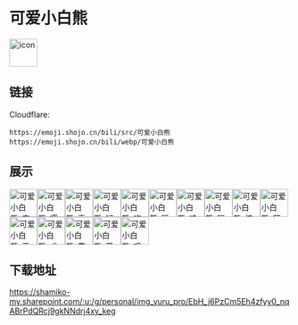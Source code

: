 # 可爱小白熊
<img src="https://emoji.shojo.cn/bili/src/可爱小白熊/icon.png" width="50" height="50" alt="icon">

## 链接
Cloudflare:
```
https://emoji.shojo.cn/bili/src/可爱小白熊
https://emoji.shojo.cn/bili/webp/可爱小白熊
```
## 展示
<img src="https://emoji.shojo.cn/bili/src/可爱小白熊/可爱小白熊-突然冒出.png" width="50" height="50" alt="可爱小白熊-突然冒出"><img src="https://emoji.shojo.cn/bili/src/可爱小白熊/可爱小白熊-嘤嘤嘤.png" width="50" height="50" alt="可爱小白熊-嘤嘤嘤"><img src="https://emoji.shojo.cn/bili/src/可爱小白熊/可爱小白熊-喜欢.png" width="50" height="50" alt="可爱小白熊-喜欢"><img src="https://emoji.shojo.cn/bili/src/可爱小白熊/可爱小白熊-疑问.png" width="50" height="50" alt="可爱小白熊-疑问"><img src="https://emoji.shojo.cn/bili/src/可爱小白熊/可爱小白熊-吃蛋糕啦.png" width="50" height="50" alt="可爱小白熊-吃蛋糕啦"><img src="https://emoji.shojo.cn/bili/src/可爱小白熊/可爱小白熊-睡觉.png" width="50" height="50" alt="可爱小白熊-睡觉"><img src="https://emoji.shojo.cn/bili/src/可爱小白熊/可爱小白熊-哇哇大哭.png" width="50" height="50" alt="可爱小白熊-哇哇大哭"><img src="https://emoji.shojo.cn/bili/src/可爱小白熊/可爱小白熊-喝蜂蜜.png" width="50" height="50" alt="可爱小白熊-喝蜂蜜"><img src="https://emoji.shojo.cn/bili/src/可爱小白熊/可爱小白熊-惊吓.png" width="50" height="50" alt="可爱小白熊-惊吓"><img src="https://emoji.shojo.cn/bili/src/可爱小白熊/可爱小白熊-拜托了.png" width="50" height="50" alt="可爱小白熊-拜托了"><img src="https://emoji.shojo.cn/bili/src/可爱小白熊/可爱小白熊-无语.png" width="50" height="50" alt="可爱小白熊-无语"><img src="https://emoji.shojo.cn/bili/src/可爱小白熊/可爱小白熊-求求了.png" width="50" height="50" alt="可爱小白熊-求求了"><img src="https://emoji.shojo.cn/bili/src/可爱小白熊/可爱小白熊-震惊.png" width="50" height="50" alt="可爱小白熊-震惊"><img src="https://emoji.shojo.cn/bili/src/可爱小白熊/可爱小白熊-开心.png" width="50" height="50" alt="可爱小白熊-开心"><img src="https://emoji.shojo.cn/bili/src/可爱小白熊/可爱小白熊-叹气.png" width="50" height="50" alt="可爱小白熊-叹气">

## 下载地址

https://shamiko-my.sharepoint.com/:u:/g/personal/img_yuru_pro/EbH_j6PzCm5Eh4zfyy0_nqABrPdQRcj9gkNNdrj4xy_keg